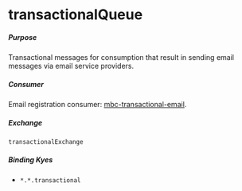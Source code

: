 # transactionalQueue

##### Purpose
Transactional messages for consumption that result in sending email messages via email service providers.

##### Consumer
Email registration consumer: [mbc-transactional-email](https://github.com/DoSomething/mbc-transactional-email).

##### Exchange
`transactionalExchange`

##### Binding Kyes
- `*.*.transactional`
